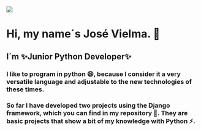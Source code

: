 <div id="header" aling="center">

  <img src="https://github.com/thecompilater/thecompilater/assets/121409131/4a422b40-9bda-42f0-adcd-aa9b9054c986">
  
  <h1 aling="center"> Hi, my name´s José Vielma. 👋 </h1>

  <h2 aling="center">I´m ✨Junior Python Developer✨</h2>

  <h3 aling="justify">I like to program in python 😄, because I consider it a very versatile language and adjustable to the new technologies of these times.</h3>

  <h3>So far I have developed two projects using the Django framework, which you can find in my repository 🌱. They are basic projects  that show a bit of my knowledge with Python ⚡.</h3>

  
</div>



